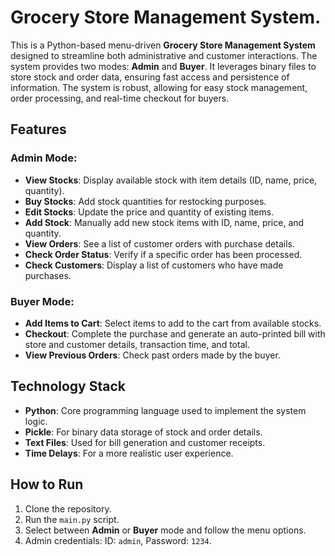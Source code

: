 # Grocery Store Management System.

This is a Python-based menu-driven **Grocery Store Management System** designed to streamline both administrative and customer interactions. The system provides two modes: **Admin** and **Buyer**. It leverages binary files to store stock and order data, ensuring fast access and persistence of information. The system is robust, allowing for easy stock management, order processing, and real-time checkout for buyers.

## Features

### Admin Mode:
- **View Stocks**: Display available stock with item details (ID, name, price, quantity).
- **Buy Stocks**: Add stock quantities for restocking purposes.
- **Edit Stocks**: Update the price and quantity of existing items.
- **Add Stock**: Manually add new stock items with ID, name, price, and quantity.
- **View Orders**: See a list of customer orders with purchase details.
- **Check Order Status**: Verify if a specific order has been processed.
- **Check Customers**: Display a list of customers who have made purchases.

### Buyer Mode:
- **Add Items to Cart**: Select items to add to the cart from available stocks.
- **Checkout**: Complete the purchase and generate an auto-printed bill with store and customer details, transaction time, and total.
- **View Previous Orders**: Check past orders made by the buyer.

## Technology Stack
- **Python**: Core programming language used to implement the system logic.
- **Pickle**: For binary data storage of stock and order details.
- **Text Files**: Used for bill generation and customer receipts.
- **Time Delays**: For a more realistic user experience.

## How to Run
1. Clone the repository.
2. Run the `main.py` script.
3. Select between **Admin** or **Buyer** mode and follow the menu options.
4. Admin credentials: ID: `admin`, Password: `1234`.

